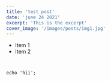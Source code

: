 ```yaml
---
title: 'test post'
date: 'june 24 2021'
excerpt: 'This is the excerpt'
cover_image: '/images/posts/img1.jpg'
---
```


* Item 1
* Item 2

```


echo 'hii';
```
